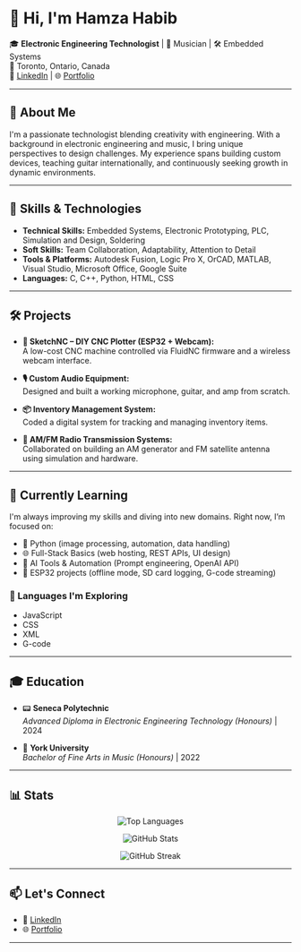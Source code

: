 # 👋 Hi, I'm Hamza Habib

🎓 **Electronic Engineering Technologist** | 🎸 Musician | 🛠 Embedded Systems  
📍 Toronto, Ontario, Canada  
🔗 [LinkedIn](https://www.linkedin.com/in/habib13352) | 🌐 [Portfolio](https://hhabib6.myportfolio.com)

---

## 🌟 About Me

I'm a passionate technologist blending creativity with engineering. With a background in electronic engineering and music, I bring unique perspectives to design challenges. My experience spans building custom devices, teaching guitar internationally, and continuously seeking growth in dynamic environments.

---

## 🧰 Skills & Technologies

- **Technical Skills:** Embedded Systems, Electronic Prototyping, PLC, Simulation and Design, Soldering
- **Soft Skills:** Team Collaboration, Adaptability, Attention to Detail
- **Tools & Platforms:** Autodesk Fusion, Logic Pro X, OrCAD, MATLAB, Visual Studio, Microsoft Office, Google Suite 
- **Languages:** C, C++, Python, HTML, CSS 

---

## 🛠️ Projects

- **🎯 SketchNC – DIY CNC Plotter (ESP32 + Webcam):**  
  A low-cost CNC machine controlled via FluidNC firmware and a wireless webcam interface.  

- **🎙️ Custom Audio Equipment:**  
  Designed and built a working microphone, guitar, and amp from scratch.  

- **📦 Inventory Management System:**  
  Coded a digital system for tracking and managing inventory items.  

- **📡 AM/FM Radio Transmission Systems:**  
  Collaborated on building an AM generator and FM satellite antenna using simulation and hardware.

---

## 🧠 Currently Learning

I'm always improving my skills and diving into new domains. Right now, I’m focused on:

- 🐍 Python (image processing, automation, data handling)
- 🌐 Full-Stack Basics (web hosting, REST APIs, UI design)
- 🧠 AI Tools & Automation (Prompt engineering, OpenAI API)
- 📡 ESP32 projects (offline mode, SD card logging, G-code streaming)

### 💬 Languages I'm Exploring

- JavaScript  
- CSS  
- XML  
- G-code  

---

## 🎓 Education

- 📟 **Seneca Polytechnic**  
  *Advanced Diploma in Electronic Engineering Technology (Honours)* | 2024

- 🎼 **York University**  
  *Bachelor of Fine Arts in Music (Honours)* | 2022

---

## 📊 Stats

<p align="center">
  <img src="https://github-readme-stats.vercel.app/api/top-langs/?username=habib13352&layout=compact&theme=tokyonight&hide_border=true" alt="Top Languages" />
</p>

<p align="center">
  <img src="https://github-readme-stats.vercel.app/api?username=habib13352&show_icons=true&theme=tokyonight&border_radius=15&icon_color=ff79c6&title_color=ffb86c&text_color=bd93f9&bg_color=1e1e2e" alt="GitHub Stats" />
</p>

<p align="center">
  <img src="https://github-readme-streak-stats.herokuapp.com?user=habib13352&theme=tokyonight&hide_border=true&date_format=M%20j%5B%2C%20Y%5D" alt="GitHub Streak" />
</p>

---

## 📫 Let's Connect

- 🔗 [LinkedIn](https://www.linkedin.com/in/habib13352)  
- 🌐 [Portfolio](https://hhabib6.myportfolio.com)

---

